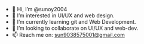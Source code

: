 - 👋 Hi, I’m @sunoy2004
- 👀 I’m interested in UI/UX and web design.
- 🌱 I’m currently learning git and  Web Development.
- 💞️ I’m looking to collaborate on UI/UX and web-dev.
- 📫 Reach me on: sun9038575001@gmail.com
